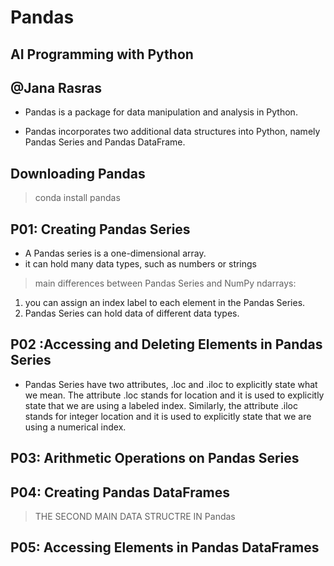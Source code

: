  # Pandas

## AI Programming with Python

## @Jana Rasras

* Pandas is a package for data manipulation and analysis in Python. 

* Pandas incorporates two additional data structures into Python, namely Pandas Series and Pandas DataFrame.

## Downloading Pandas
> conda install pandas


## P01: Creating Pandas Series
* A Pandas series is a one-dimensional array.
* it  can hold many data types, such as numbers or strings

> main differences between Pandas Series and NumPy ndarrays:
 1. you can assign an index label to each element in the Pandas Series.
 2.  Pandas Series can hold data of different data types.

##  P02 :Accessing and Deleting Elements in Pandas Series
 * Pandas Series have two attributes, .loc and .iloc to explicitly state what we mean. The attribute .loc stands for location and it is used to explicitly state that we are using a labeled index. Similarly, the attribute .iloc stands for integer location and it is used to explicitly state that we are using a numerical index. 

## P03:  Arithmetic Operations on Pandas Series


## P04: Creating Pandas DataFrames
> THE SECOND MAIN DATA STRUCTRE IN Pandas


## P05: Accessing Elements in Pandas DataFrames

